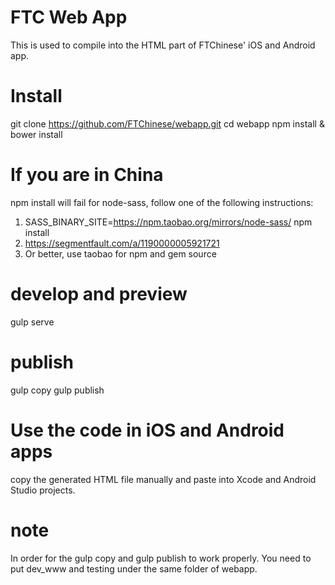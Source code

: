 # FTC Web App
This is used to compile into the HTML part of FTChinese' iOS and Android app. 

# Install
git clone https://github.com/FTChinese/webapp.git
cd webapp
npm install & bower install

# If you are in China
npm install will fail for node-sass, follow one of the following instructions: 
1. SASS_BINARY_SITE=https://npm.taobao.org/mirrors/node-sass/ npm install
2. https://segmentfault.com/a/1190000005921721
3. Or better, use taobao for npm and gem source

# develop and preview
gulp serve

# publish
gulp copy
gulp publish

# Use the code in iOS and Android apps
copy the generated HTML file manually and paste into Xcode and Android Studio projects. 

# note
In order for the gulp copy and gulp publish to work properly. You need to put dev_www and testing under the same folder of webapp. 

